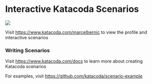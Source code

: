 # Interactive Katacoda Scenarios

[![](http://shields.katacoda.com/katacoda/marcelbernic/count.svg)](https://www.katacoda.com/marcelbernic "Get your profile on Katacoda.com")

Visit https://www.katacoda.com/marcelbernic to view the profile and interactive scenarios

### Writing Scenarios
Visit https://www.katacoda.com/docs to learn more about creating Katacoda scenarios

For examples, visit https://github.com/katacoda/scenario-example
